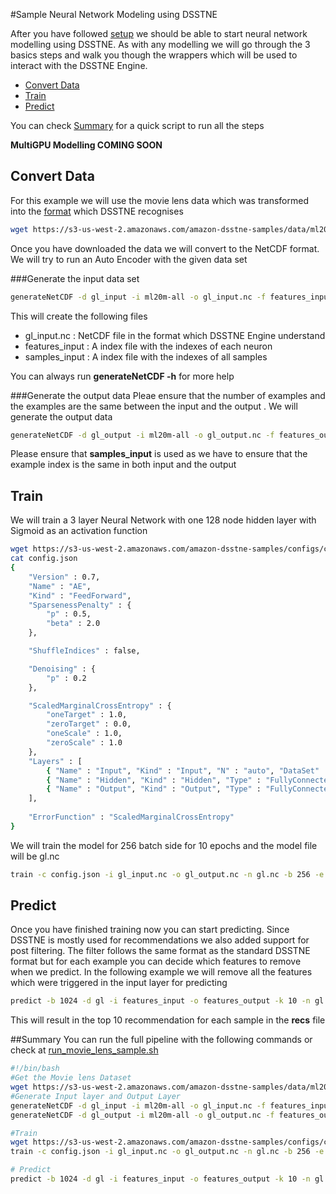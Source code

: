 #Sample Neural Network Modeling using DSSTNE

  After you have followed [setup](setup.md) we should be able to start neural network modelling using DSSTNE. As with any modelling we will go through the 3 basics steps and walk you though the wrappers which will be used to interact with the DSSTNE Engine.
* [Convert Data](#convert-data)
* [Train](#train)
* [Predict](#predict) 

 You can check [Summary](#summary) for a quick script  to run all the steps

**MultiGPU Modelling COMING SOON**



## Convert Data 
   For this example we will use the movie lens data which was transformed into the [format](userguide.md) which DSSTNE recognises
```bash
wget https://s3-us-west-2.amazonaws.com/amazon-dsstne-samples/data/ml20m-all
```
  Once you have downloaded the data we will convert to the NetCDF format. We will try to run an Auto Encoder with the given data set

###Generate the input data set
```bash
generateNetCDF -d gl_input -i ml20m-all -o gl_input.nc -f features_input -s samples_input -c

```
 This will create  the following files
* gl_input.nc    : NetCDF file in the format which DSSTNE Engine understand
* features_input : A index file with the indexes of each neuron
* samples_input  : A index file with the indexes of all samples

You can always run **generateNetCDF -h** for more help

###Generate the output data
   Pleae ensure that the number of examples and the examples are the same between the input and the output . We will generate the output data
```bash
generateNetCDF -d gl_output -i ml20m-all -o gl_output.nc -f features_output -s samples_input -c
```
   Please ensure that **samples_input** is used as we have to ensure that the example index is the same in both input and the output


## Train
 We will train a 3 layer Neural Network with one 128 node hidden layer with Sigmoid as an activation function
```bash
wget https://s3-us-west-2.amazonaws.com/amazon-dsstne-samples/configs/config.json .
cat config.json
{
    "Version" : 0.7,
    "Name" : "AE",
    "Kind" : "FeedForward",  
    "SparsenessPenalty" : {
        "p" : 0.5,
        "beta" : 2.0
    },

    "ShuffleIndices" : false,

    "Denoising" : {
        "p" : 0.2
    },

    "ScaledMarginalCrossEntropy" : {
        "oneTarget" : 1.0,
        "zeroTarget" : 0.0,
        "oneScale" : 1.0,
        "zeroScale" : 1.0
    },
    "Layers" : [
        { "Name" : "Input", "Kind" : "Input", "N" : "auto", "DataSet" : "gl_input", "Sparse" : true }, 
        { "Name" : "Hidden", "Kind" : "Hidden", "Type" : "FullyConnected", "N" : 128, "Activation" : "Sigmoid", "Sparse" : true },
        { "Name" : "Output", "Kind" : "Output", "Type" : "FullyConnected", "DataSet" : "gl_output", "N" : "auto", "Activation" : "Sigmoid", "Sparse" : true }
    ],
        
    "ErrorFunction" : "ScaledMarginalCrossEntropy"
}

```
 We will train the model for 256 batch side for 10 epochs and the model file will be gl.nc

```bash
train -c config.json -i gl_input.nc -o gl_output.nc -n gl.nc -b 256 -e 10

```
## Predict

Once you have finished training now you can start predicting. Since DSSTNE is mostly used for recommendations we also added support for post filtering. The filter follows the same format as the standard DSSTNE format but for each example you can decide which features to remove when we predict. In the following example we will remove all the features which were triggered in the input layer for predicting
```bash
predict -b 1024 -d gl -i features_input -o features_output -k 10 -n gl.nc -f ml20m-all -s recs -r ml20m-all
```

This will result in the top 10 recommendation for each sample in the **recs** file

##Summary
You can run the full pipeline with the following commands or check at [run_movie_lens_sample.sh](../../src/amazon/dsstne/samples/run_movie_lens_sample.sh)
```bash
#!/bin/bash
#Get the Movie lens Dataset
wget https://s3-us-west-2.amazonaws.com/amazon-dsstne-samples/data/ml20m-all
#Generate Input layer and Output Layer
generateNetCDF -d gl_input -i ml20m-all -o gl_input.nc -f features_input -s samples_input -c
generateNetCDF -d gl_output -i ml20m-all -o gl_output.nc -f features_output -s samples_input -c

#Train
wget https://s3-us-west-2.amazonaws.com/amazon-dsstne-samples/configs/config.json .
train -c config.json -i gl_input.nc -o gl_output.nc -n gl.nc -b 256 -e 10

# Predict
predict -b 1024 -d gl -i features_input -o features_output -k 10 -n gl.nc -f ml20m-all -s recs -r ml20m-all

